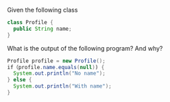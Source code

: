 Given the following class

```java
class Profile {
  public String name;
}
```

What is the output of the following program? And why?

```java
Profile profile = new Profile();
if（profile.name.equals(null)) {
  System.out.println("No name");
} else {
  System.out.println("With name");
}
```